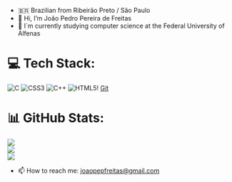 - 🇧🇷 Brazilian from Ribeirão Preto / São Paulo
- 👋 Hi, I’m João Pedro Pereira de Freitas
- 🌱 I´m currently studying computer science at the Federal University of Alfenas  




# 💻 Tech Stack:
![C](https://img.shields.io/badge/c-%2300599C.svg?style=for-the-badge&logo=c&logoColor=white) ![CSS3](https://img.shields.io/badge/css3-%231572B6.svg?style=for-the-badge&logo=css3&logoColor=white) ![C++](https://img.shields.io/badge/c++-%2300599C.svg?style=for-the-badge&logo=c%2B%2B&logoColor=white) ![HTML5](https://img.shields.io/badge/html5-%23E34F26.svg?style=for-the-badge&logo=html5&logoColor=white)! [Git](https://img.shields.io/badge/git-%23F05033.svg?style=for-the-badge&logo=git&logoColor=white)
# 📊 GitHub Stats:
![](https://github-readme-stats.vercel.app/api?username=Joaopepfreitas&theme=shadow_red&hide_border=false&include_all_commits=false&count_private=false)<br/>
![](https://github-readme-streak-stats.herokuapp.com/?user=Joaopepfreitas&theme=shadow_red&hide_border=false)<br/>
![](https://github-readme-stats.vercel.app/api/top-langs/?username=Joaopepfreitas&theme=shadow_red&hide_border=false&include_all_commits=false&count_private=false&layout=compact)



- 📫 How to reach me: joaopepfreitas@gmail.com
 


